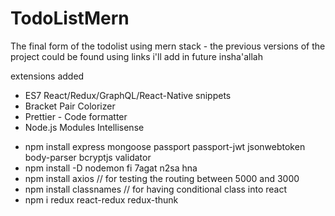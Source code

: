 # TodoListMern

The final form of the todolist using mern stack - the previous versions of the project could be found using links i'll add in future insha'allah

extensions added

- ES7 React/Redux/GraphQL/React-Native snippets
- Bracket Pair Colorizer
- Prettier - Code formatter
- Node.js Modules Intellisense

* npm install express mongoose passport passport-jwt jsonwebtoken body-parser bcryptjs validator
* npm install -D nodemon
  fi 7agat n2sa hna
* npm install axios // for testing the routing between 5000 and 3000
* npm install classnames // for having conditional class into react
* npm i redux react-redux redux-thunk
